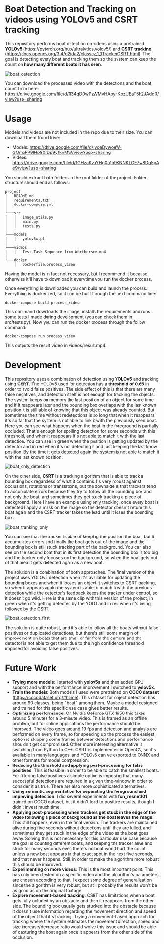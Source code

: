 # Boat Detection and Tracking on videos using YOLOv5 and CSRT tracking

This repository performs boat detection on videos using a pretrained **YOLOv5** (https://pytorch.org/hub/ultralytics_yolov5/) and **CSRT tracking** (https://docs.opencv.org/3.4/d2/da2/classcv_1_1TrackerCSRT.html). The goal is detecting every boat and tracking them so the system can keep the count on **how many different boats it has seen**.


![boat_detection](https://user-images.githubusercontent.com/26325749/156657844-a128e28d-38b5-484b-8384-c7d63fcfb314.gif)

You can download the processed video with the detections and the boat count from here: https://drive.google.com/file/d/1l34qD0wPzWMvHApynKbzUEaT5h2JAddR/view?usp=sharing

# Usage

Models and videos are not included in the repo due to their size. You can download them from Drive:
* Models: https://drive.google.com/file/d/1yoeDywoeW-GQmaFP9lHp80rDp9yfknMW/view?usp=sharing
* Videos: https://drive.google.com/file/d/1GHzaKvuYHg0a1h9XNNKLGE7w8Dq5pAe9/view?usp=sharing

You should extract both folders in the root folder of the project. Folder structure should end as follows:

```
project
│   README.md
│   requirements.txt
│   docker-compose.yml
│
└───src
│   │   image_utils.py
│   │   main.py
│   │   tests.py
│   
└───models
|   |   yolov5x.pt
│
└───videos
│   │   Test-Task Sequence from Wörthersee.mp4
|
└───docker
    │   Dockerfile.process_video

```

Having the model is in fact not necessary, but I recommend it because otherwise it'll have to download it everytime you run the docker process.

Once everything is downloaded you can build and launch the process. Everything is dockerized, so it can be built through the next command line:

    docker-compose build process_video
    
This command downloads the image, installs the requirements and runs some tests I made during development (you can check them in src/tests.py). Now you can run the docker process through the follow command:

    docker-compose run process_video
    
This outputs the result video in videos/result.mp4.

# Development

This repository uses a combination of detection using **YOLOv5** and tracking using **CSRT**. The YOLOv5 used for detection has a **threshold of 0.65** in order to avoid false positives. The side effect of this is that there are many false negatives, and detection itself is not enough for tracking the objects. The system keeps on memory the last position of an object for some time and if it reappears later and the bounding box overlaps with the last known position it is still able of knowing that this object was already counted. But sometimes the time without redetections is so long that when it reappears it's so far that the system is not able to link it with the previously seen boat. Here you can see what happens when the boat in the foreground is partially occluded. That's enough for spoiling detection for some seconds with this threshold, and when it reappears it's not able to match it with the last detection. You can see in green when the position is getting updated by the detector and in red when it's not detecting it and just keeping the last know position. By the time it gets detected again the system is not able to match it with the last known position.

![boat_only_detection](https://user-images.githubusercontent.com/26325749/156660010-199e1e45-221e-42cd-8b5f-aba34dabeba3.gif)

On the other side, **CSRT** is a tracking algorithm that is able to track a bounding box regardless of what it contains. I's very robust against occlusions, rotations or translations, but the downside is that trackers tend to accumulate errors because they try to follow all the bounding box and not only the boat, and sometimes they get stuck tracking a piece of background. Here I have an example using only tracking, once every boat is detected I apply a mask on the image so the detector doesn't return this boat again and the CSRT tracker takes the lead until it loses the bounding box.

![boat_tranking_only](https://user-images.githubusercontent.com/26325749/156663507-7daf0b81-92ff-4e61-8a31-3ddd1660bf9b.gif)


You can see that the tracker is able of keeping the position the boat, but it accumulates errors and finally the boat gets out of the image and the bounding box is still stuck tracking part of the background. You can also see on the second boat that in its first detection the bounding box is too big and the tracker only focuses on the background, so when the boat gets out of that area it gets detected again as a new boat.

The solution is a combination of both approaches. The final version of the project uses YOLOv5 detection when it's available for updating the bounding boxes and when it looses an object it switches to CSRT tracking, so when it appears again the system is able to match it with the previous detection while the detector's feedback keeps the tracker under control, so it doesn't go wild. Here is the same clip with this version of the project, in green when it's getting detected by the YOLO and in red when it's being followed by the CSRT.

![boat_detection_first](https://user-images.githubusercontent.com/26325749/156663011-bf2f0147-cc58-45da-8381-8e94535070fe.gif)

The solution is quite robust, and it's able to follow all the boats without false positives or duplicated detections, but there's still some margin of improvement on boats that are small or far from the camera and the detector is not able to get them due to the high confidence threshold imposed for avoiding false positives.

# Future Work

* **Trying more models**: I started with **yolov5s** and then added GPU support and with the performance improvement I switched to **yolov5x**.
* **Train the models**: Both models I used were pretrained on **COCO dataset** (https://cocodataset.org/#home). This dataset for object detection has around 90 classes, being "boat" among them. Maybe a model designed and trained for this specific use case gives better results.
* **Optimizing performance**: On Nvidia GeForce GTX 1650 this takes around 5 minutes for a 3-minute video. This is framed as an offline problem, but for online applications the performance should be improved. The video goes around 19 fps and detection and analysis are performed on every frame, so for speeding up the process the easiest option is skipping some frames between detections and performance shouldn't get compromised. Other more interesting alternative is switching from Python to C++. CSRT is implemented in OpenCV, so it's available in many languages, and YOLOv5 can ve exported to ONNX and other formats for model compression.
* **Reducing the threshold and applying post-processing for false positives**: This is feasible in order to be able to catch the smallest boats. For filtering false positives a simple option is imposing that many successful detections are required in a given time-window in order to consider it as true. There are also more sophisticated alternatives.
* **Using semantic segmentation for separating the foreground and improving detection**: I did several experiments with **fcn_resnet101** trained on COCO dataset, but it didn't lead to positive results, though I didn't invest much time.
* **Applying post-processing when trackers get stuck in the edge of the video following a piece of background as the boat leaves the image**: This still happens, even in the final version. The trackers are maintained alive during five seconds without detections until they are killed, and sometimes they get stuck in the edge of the video as the boat goes away. Solving this is not necessary for this particular use case because the goal is counting different boats, and keeping the tracker alive and stuck for many seconds even there's no boat won't hurt the count unless a new boat appears in that exact spot in the next five seconds, and that never happens. Still, in order to make the algorithm more robust this should be improved.
* **Experimenting on more videos**: This is the most important point. This has only been tested on a specific video and the algorithm's parameters are chosen according to that. I expect some degree of generalization since the algorithm is very robust, but still probably the results won't be as good as on the original footage. 
* **Explore movement-based tracking**: CSRT has limitations when a boat gets fully ocluded by an obstacle and then it reappears from the other side. The bounding box usually gets stucked into the obstacle because it doesn't use information regarding the movement direction and speed of the object that it's tracking. Trying a movement-based approach for tracking where the system estimates the movement direction, speed and size increase/decrease ratio would wolve this issue and should be able of capturing the boat again once it appears from the other side of the occlusion.

